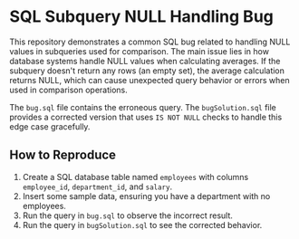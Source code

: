 # SQL Subquery NULL Handling Bug

This repository demonstrates a common SQL bug related to handling NULL values in subqueries used for comparison. The main issue lies in how database systems handle NULL values when calculating averages. If the subquery doesn't return any rows (an empty set), the average calculation returns NULL, which can cause unexpected query behavior or errors when used in comparison operations.

The `bug.sql` file contains the erroneous query. The `bugSolution.sql` file provides a corrected version that uses `IS NOT NULL` checks to handle this edge case gracefully.

## How to Reproduce

1. Create a SQL database table named `employees` with columns `employee_id`, `department_id`, and `salary`. 
2. Insert some sample data, ensuring you have a department with no employees. 
3. Run the query in `bug.sql` to observe the incorrect result.
4. Run the query in `bugSolution.sql` to see the corrected behavior.